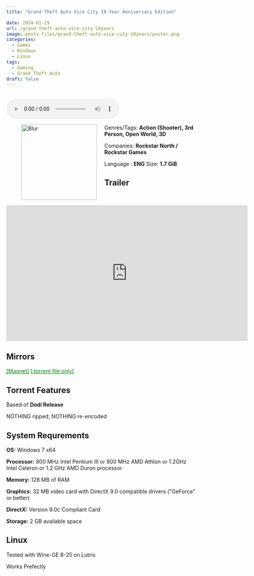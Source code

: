 ```yaml
---
title: "Grand Theft Auto Vice City 10 Year Anniversary Edition"

date: 2024-01-29
url: /grand-theft-auto-vice-city-10years
image: posts-files/grand-theft-auto-vice-city-10years/poster.png
categories:
  - Games
  - Windows
  - Linux
tags:
  - Gaming
  - Grand Theft Auto
draft: false
---
```

##
<style>
  body.dark-mode,
  body.dark-mode main * {
    background: url('/posts-files/grand-theft-auto-vice-city-10years/background.png') center center fixed no-repeat;
    background-size: 100% 100%;
    background-size: cover;
    color: #f5f5f5;
  }
</style>
<script>
    document.addEventListener('DOMContentLoaded', function () {
        var body = document.body;
        var switcher = document.querySelector('.js-toggle');
                body.classList.add('dark-mode');
                // Save user preference in storage
                localStorage.setItem('darkMode', 'true');
            
        });
</script>

<audio controls autoplay>
  <source src="/posts-files/grand-theft-auto-vice-city-10years/music.mp3" type="audio/mp3">
  Your browser does not support the audio tag.
</audio>


<figure style="float: left; margin-right: 20px;">
  <img src="/posts-files/grand-theft-auto-vice-city-10years/poster.png" alt="Blur" style="width: 200px;">
</figure>

Genres/Tags: **Action (Shooter), 3rd Person, Open World, 3D**

Companies: **Rockstar North / Rockstar Games**
 
Language : **ENG**
                         Size: **1.7 GiB**

## Trailer
<iframe width="640" height="360" src="https://www.youtube.com/embed/1OOTXDuer8M" title="GTA VI Trailer but it&#39;s GTA Vice City" frameborder="0" allow="accelerometer; autoplay; clipboard-write; encrypted-media; gyroscope; picture-in-picture; web-share" allowfullscreen></iframe>

## Mirrors
<a href="magnet:?xt=urn:btih:W7TTZAM3EJZM4HRFPAD3FXBZ2W5DTSXB&dn=Grand%20Theft%20Auto%20Vice%20City%2010%20Year%20Anniversary%20Edition" style="color: green;">[Magnet]</a>
<a href="https://www.dropbox.com/scl/fi/jsu60r1ubvccs6cuhodzf/Grand-Theft-Auto-Vice-City-10-Year-Anniversary-Edition.torrent?rlkey=dikbpjqavq2fbp65tbxwxg6no&dl=1" style="color: green;">[.torrent file only]</a>

## Torrent Features
Based of **Dodi Release**

NOTHING ripped, NOTHING re-encoded

## System Requrements
**OS:** Windows 7 x64

**Processor:** 800 MHz Intel Pentium III or 800 MHz AMD Athlon or 1.2GHz Intel Celeron or 1.2 GHz AMD Duron processor

**Memory:** 128 MB of RAM

**Graphics:** 32 MB video card with DirectX 9.0 compatible drivers ("GeForce" or better)

**DirectX:** Version 9.0c Compliant Card

**Storage:** 2 GB available space

## Linux

Tested with Wine-GE 8-25 on Lutris

Works Prefectly